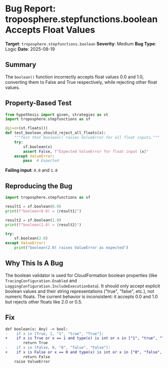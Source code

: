 # Bug Report: troposphere.stepfunctions.boolean Accepts Float Values

**Target**: `troposphere.stepfunctions.boolean`
**Severity**: Medium
**Bug Type**: Logic
**Date**: 2025-08-19

## Summary

The `boolean()` function incorrectly accepts float values 0.0 and 1.0, converting them to False and True respectively, while rejecting other float values.

## Property-Based Test

```python
from hypothesis import given, strategies as st
import troposphere.stepfunctions as sf

@given(st.floats())
def test_boolean_should_reject_all_floats(x):
    """Test that boolean() raises ValueError for all float inputs."""
    try:
        sf.boolean(x)
        assert False, f"Expected ValueError for float input {x}"
    except ValueError:
        pass  # Expected
```

**Failing input**: `0.0` and `1.0`

## Reproducing the Bug

```python
import troposphere.stepfunctions as sf

result1 = sf.boolean(0.0)
print(f"boolean(0.0) = {result1}")

result2 = sf.boolean(1.0)  
print(f"boolean(1.0) = {result2}")

try:
    sf.boolean(2.0)
except ValueError:
    print("boolean(2.0) raises ValueError as expected")
```

## Why This Is A Bug

The boolean validator is used for CloudFormation boolean properties (like `TracingConfiguration.Enabled` and `LoggingConfiguration.IncludeExecutionData`). It should only accept explicit boolean values and their string representations ("true", "false", etc.), not numeric floats. The current behavior is inconsistent: it accepts 0.0 and 1.0 but rejects other floats like 2.0 or 0.5.

## Fix

```diff
def boolean(x: Any) -> bool:
-    if x in [True, 1, "1", "true", "True"]:
+    if x is True or x == 1 and type(x) is int or x in ["1", "true", "True"]:
        return True
-    if x in [False, 0, "0", "false", "False"]:
+    if x is False or x == 0 and type(x) is int or x in ["0", "false", "False"]:
        return False
    raise ValueError
```